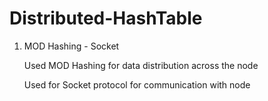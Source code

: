 # Distributed-HashTable

1. MOD Hashing - Socket

    Used MOD Hashing for data distribution across the node
    
    Used for Socket protocol for communication with node
